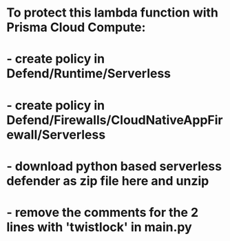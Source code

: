 # To protect this lambda function with Prisma Cloud Compute:
#   - create policy in Defend/Runtime/Serverless
#   - create policy in Defend/Firewalls/CloudNativeAppFirewall/Serverless
#   - download python based serverless defender as zip file here and unzip
#   - remove the comments for the 2 lines with 'twistlock' in main.py 

